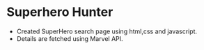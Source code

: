 # Superhero Hunter

* Created SuperHero search page using html,css and javascript.
* Details are fetched using Marvel API.

